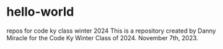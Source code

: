 # hello-world
repos for code ky class winter 2024
This is a repository created by Danny Miracle for the Code Ky Winter Class of 2024. November 7th, 2023.
